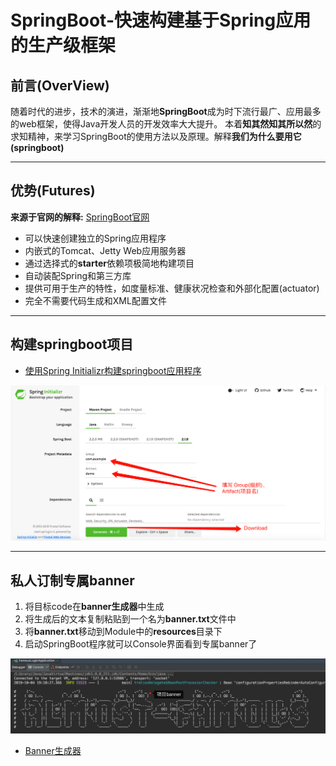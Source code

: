 # SpringBoot-快速构建基于Spring应用的生产级框架

## 前言(OverView)

随着时代的进步，技术的演进，渐渐地**SpringBoot**成为时下流行最广、应用最多的web框架，使得Java开发人员的开发效率大大提升。
本着**知其然知其所以然**的求知精神，来学习SpringBoot的使用方法以及原理。解释**我们为什么要用它(springboot)**

***

## 优势(Futures)

**来源于官网的解释:** [SpringBoot官网](https://spring.io/projects/spring-boot#overview)
- 可以快速创建独立的Spring应用程序
- 内嵌式的Tomcat、Jetty Web应用服务器
- 通过选择式的**starter**依赖项极简地构建项目
- 自动装配Spring和第三方库  
- 提供可用于生产的特性，如度量标准、健康状况检查和外部化配置(actuator)
- 完全不需要代码生成和XML配置文件

***

## 构建springboot项目

- [使用Spring Initializr构建springboot应用程序](https://start.spring.io/)

![Image file](https://github.com/AwakenCN/Almost-Famous/blob/cd51616fa1e107710994b7bde1af426fb87132d3/famous-static/images/spring-initialize.png?raw=true)

***

## 私人订制专属banner

1. 将目标code在**banner生成器**中生成
2. 将生成后的文本复制粘贴到一个名为**banner.txt**文件中
3. 将**banner.txt**移动到Module中的**resources**目录下
4. 启动SpringBoot程序就可以Console界面看到专属banner了

![Image file](https://github.com/AwakenCN/Almost-Famous/blob/680d858e9a01c2aa79e2f74497db22272983d9c7/famous-static/images/application-banner.png?raw=true)

* [Banner生成器](http://patorjk.com/software/taag/#p=display&f=Graffiti&t=Type%20Something%20)

